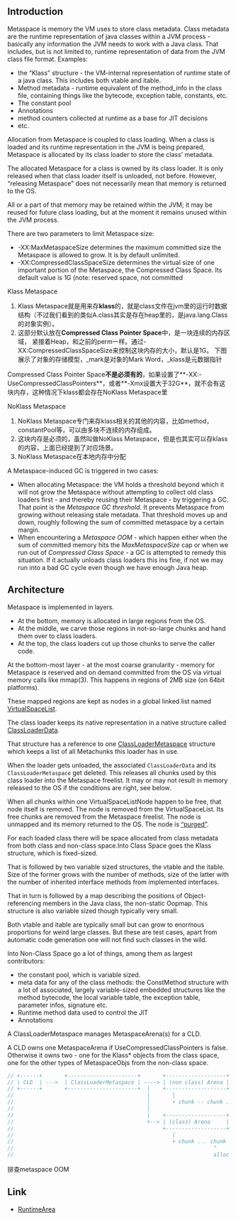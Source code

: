 ## Introduction



Metaspace is memory the VM uses to store class metadata.
Class metadata are the runtime representation of java classes within a JVM process - basically any information the JVM needs to work with a Java class. That includes, but is not limited to, runtime representation of data from the JVM class file format.
Examples:
- the “Klass” structure - the VM-internal representation of runtime state of a java class. This includes both vtable and itable.
- Method metadata - runtime equivalent of the method_info in the class file, containing things like the bytecode, exception table, constants, etc.
- The constant pool
- Annotations
- method counters collected at runtime as a base for JIT decisions
- etc.



Allocation from Metaspace is coupled to class loading. When a class is loaded and its runtime representation in the JVM is being prepared, Metaspace is allocated by its class loader to store the class’ metadata.

The allocated Metaspace for a class is owned by its class loader. It is only released when that class loader itself is unloaded, not before.
However, “releasing Metaspace” does not necessarily mean that memory is returned to the OS.

All or a part of that memory may be retained within the JVM; it may be reused for future class loading, but at the moment it remains unused within the JVM process.



There are two parameters to limit Metaspace size:
- -XX:MaxMetaspaceSize determines the maximum committed size the Metaspace is allowed to grow. It is by default unlimited.
- -XX:CompressedClassSpaceSize determines the virtual size of one important portion of the Metaspace, the Compressed Class Space. Its default value is 1G (note: reserved space, not committed



Klass Metaspace

1. Klass Metaspace就是用来存**klass**的，就是class文件在jvm里的运行时数据结构（不过我们看到的类似A.class其实是存在heap里的，是java.lang.Class的对象实例）。
2. 这部分默认放在**Compressed Class Pointer Space**中，是一块连续的内存区域，
   紧接着Heap，和之前的perm一样。通过-XX:CompressedClassSpaceSize来控制这块内存的大小，默认是1G。
   下图展示了对象的存储模型，_mark是对象的Mark Word，_klass是元数据指针

Compressed Class Pointer Space**不是必须有的**，如果设置了**-XX:-UseCompressedClassPointers**，或者**-Xmx设置大于32G**，就不会有这块内存，这种情况下klass都会存在NoKlass Metaspace里




NoKlass Metaspace

1. NoKlass Metaspace专门来存klass相关的其他的内容，比如method，constantPool等，可以由多块不连续的内存组成。
2. 这块内存是必须的，虽然叫做NoKlass Metaspace，但是也其实可以存klass的内容，上面已经提到了对应场景。
3. NoKlass Metaspace在本地内存中分配



A Metaspace-induced GC is triggered in two cases:

- When allocating Metaspace: the VM holds a threshold beyond which it will not grow the Metaspace without attempting to collect old class loaders first - and thereby reusing their Metaspace - by triggering a GC. That point is the *Metaspace GC threshold*. It prevents Metaspace from growing without releasing stale metadata. That threshold moves up and down, roughly following the sum of committed metaspace by a certain margin.
- When encountering a *Metaspace OOM* - which happen either when the sum of committed memory hits the *MaxMetaspaceSize* cap or when we run out of *Compressed Class Space* - a GC is attempted to remedy this situation. If it actually unloads class loaders this ins fine, if not we may run into a bad GC cycle even though we have enough Java heap.



## Architecture

Metaspace is implemented in layers.

- At the bottom, memory is allocated in large regions from the OS. 
- At the middle, we carve those regions in not-so-large chunks and hand them over to class loaders. 
- At the top, the class loaders cut up those chunks to serve the caller code.



At the bottom-most layer - at the most coarse granularity - memory for Metaspace is reserved and on demand committed from the OS via virtual memory calls like mmap(3). This happens in regions of 2MB size (on 64bit platforms).

These mapped regions are kept as nodes in a global linked list named [VirtualSpaceList](http://hg.openjdk.java.net/jdk/jdk11/file/1ddf9a99e4ad/src/hotspot/share/memory/metaspace/virtualSpaceList.hpp#l39).



The class loader keeps its native representation in a native structure called [ClassLoaderData](http://hg.openjdk.java.net/jdk/jdk11/file/1ddf9a99e4ad/src/hotspot/share/classfile/classLoaderData.hpp#l176).

That structure has a reference to one [ClassLoaderMetaspace](http://hg.openjdk.java.net/jdk/jdk11/file/1ddf9a99e4ad/src/hotspot/share/memory/metaspace.hpp#l230) structure which keeps a list of all Metachunks this loader has in use.



When the loader gets unloaded, the associated `ClassLoaderData` and its `ClassLoaderMetaspace` get deleted. This releases all chunks used by this class loader into the Metaspace freelist. It may or may not result in memory released to the OS if the conditions are right, see below.



When all chunks within one VirtualSpaceListNode happen to be free, that node itself is removed. The node is removed from the VirtualSpaceList. Its free chunks are removed from the Metaspace freelist. The node is unmapped and its memory returned to the OS. The node is [“purged”](http://hg.openjdk.java.net/jdk/jdk11/file/1ddf9a99e4ad/src/hotspot/share/memory/metaspace/virtualSpaceList.cpp#l74).

For each loaded class there will be space allocated from class metadata from both class and non-class space.Into Class Space goes the Klass structure, which is fixed-sized.

That is followed by two variable sized structures, the vtable and the itable. Size of the former grows with the number of methods, size of the latter with the number of inherited interface methods from implemented interfaces.

That in turn is followed by a map describing the positions of Object-referencing members in the Java class, the non-static Oopmap. This structure is also variable sized though typically very small.

Both vtable and itable are typically small but can grow to enormous proportions for weird large classes. But these are test cases, apart from automatic code generation one will not find such classes in the wild.

Into Non-Class Space go a lot of things, among them as largest contributors:

- the constant pool, which is variable sized.
- meta data for any of the class methods: the ConstMethod structure with a lot of associated, largely variable-sized embedded structures like the method bytecode, the local variable table, the exception table, parameter infos, signature etc.
- Runtime method data used to control the JIT
- Annotations



A ClassLoaderMetaspace manages MetaspaceArena(s) for a CLD.

A CLD owns one MetaspaceArena if UseCompressedClassPointers is false. 
Otherwise it owns two - one for the Klass* objects from the class space, one for the other types of MetaspaceObjs from the non-class space.

```c
// +------+       +----------------------+       +-------------------+
// | CLD  | --->  | ClassLoaderMetaspace | ----> | (non class) Arena |
// +------+       +----------------------+  |    +-------------------+     allocation top
//                                          |       |                        v
//                                          |       + chunk -- chunk ... -- chunk
//                                          |
//                                          |    +-------------------+
//                                          +--> | (class) Arena     |
//                                               +-------------------+
//                                                  |
//                                                  + chunk ... chunk
//                                                               ^
//                                                               alloc top
```





排查metaspace OOM









## Link

- [RuntimeArea](/docs/CS/Java/JDK/JVM/Runtime_Data_Area.md)

